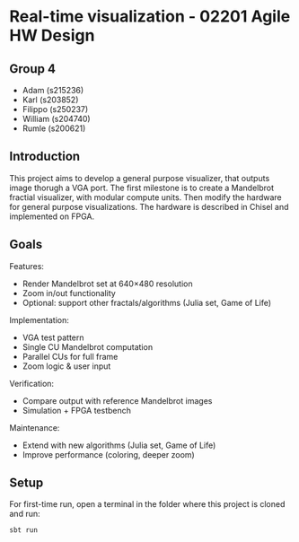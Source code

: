 # Real-time visualization - 02201 Agile HW Design

## Group 4
- Adam (s215236)
- Karl (s203852)
- Filippo (s250237)
- William (s204740)
- Rumle (s200621)

## Introduction
This project aims to develop a general purpose visualizer, that outputs image thorugh a VGA port. The first milestone is to create a Mandelbrot fractial visualizer, with modular compute units. Then modify the hardware for general purpose visualizations. The hardware is described in Chisel and implemented on FPGA. 

## Goals
Features:
- Render Mandelbrot set at 640×480 resolution
- Zoom in/out functionality
- Optional: support other fractals/algorithms (Julia set, Game of Life)

Implementation:
- VGA test pattern
- Single CU Mandelbrot computation
- Parallel CUs for full frame
- Zoom logic & user input

Verification:
- Compare output with reference Mandelbrot images
- Simulation + FPGA testbench

Maintenance:
- Extend with new algorithms (Julia set, Game of Life)
- Improve performance (coloring, deeper zoom)

## Setup
For first-time run, open a terminal in the folder where this project is cloned and run:
```bash
sbt run
```
